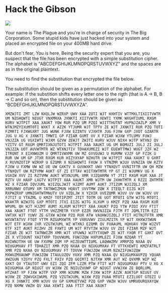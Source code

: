 # Hack the Gibson

![](http://ninjaselection.com/wp-content/uploads/2016/03/Hackers-1995.jpg)

Your name is The Plague and you're in charge of security in The Big
Corporation. Some stupid kids have just hacked into your system and
placed an encrypted file on your 400MB hard drive.

But don't fear, You is here. Being the security expert that you are,
you suspect that the file has been encrypted with a simple
substitution cipher. The alphabet is "ABCDEFGHIJKLMNOPQRSTUVWXYZ" and
the spaces are as in the original plaintext.

You need to find the substitution that encrypted the file below.

The substitution should be given as a permutation of the alphabet. For
example: If the substition shifts every letter one to the rigth (that
is A -> B, B -> C and so on), then the substitution should be given as
"BCDEFGHIJKLMNOPQRSTUVWXYZA".

```
XMZWJTI ZMT LZW NXQLJW WZRXP UWV XAA ZOTI WJT HXHTIV WTTMXLTIXIITVWTR
UM NZGHQWTI NIUGT VNXMRXA JXNKTI XIITVWTR XEWTI YXMK WXGHTIUML RXGM
KURV WJTPIT XAA XAUKT YQW RUR PZQ UM PZQI WJITTHUTNT HVPNJZAZLP XMR V
WTNJMZYIXUMTOTI WXKT X AZZK YTJUMR WJT TPTV ZE WJT JXNKTI RUR PZQ TOTI
FZMRTI FJXWGXRT JUG WUNK FJXW EZINTV VJXHTR JUG FJXW GXP JXOT GZARTR
JUG U XG X JXNKTI TMWTI GP FZIAR GUMT UV X FZIAR WJXW YTLUMV FUWJ
VNJZZA UG VGXIWTI WJXM GZVW ZEWJT ZWJTI KURV WJUV NIXH WJTP WTXNJ QV
YZITV GT RXGM QMRTIXNJUTOTI WJTPIT XAA XAUKT UG UM BQMUZI JULJ ZI JULJ
VNJZZA UOT AUVWTMTR WZ WTXNJTIV TDHAXUMEZI WJT EUEWTTMWJ WUGT JZF WZ
ITRQNT X EIXNWUZM U QMRTIVWXMR UW MZ GVVGUWJ U RURMW VJZF GP FZIK U
RUR UW UM GP JTXR RXGM KUR HIZYXYAP NZHUTR UW WJTPIT XAA XAUKT U GXRT
X RUVNZOTIP WZRXP U EZQMR X NZGHQWTI FXUW X VTNZMR WJUV UVNZZA UW RZTV
FJXW U FXMW UW WZ UE UW GXKTV X GUVWXKT UWV YTNXQVT UVNITFTR UW QH MZW
YTNXQVT UW RZTVMW AUKT GT ZI ETTAV WJITXWTMTR YP GT ZI WJUMKV UG X
VGXIW XVV ZI RZTVMW AUKT WTXNJUML XMR VJZQARMW YT JTIT RXGM KUR XAA JT
RZTV UV HAXP LXGTV WJTPIT XAA XAUKT XMR WJTM UW JXHHTMTR X RZZI ZHTMTR
WZ X FZIAR IQVJUML WJIZQLJWJT HJZMT AUMT AUKT JTIZUM WJIZQLJ XM
XRRUNWV OTUMV XM TATNWIZMUN HQAVT UVVTMW ZQW X ITEQLT EIZG WJT
RXPWZRXP UMNZGHTWTMNUTV UV VZQLJW X YZXIR UVEZQMR WJUV UV UW WJUV UV
FJTIT U YTAZML U KMZF TOTIPZMT JTIT TOTM UE UOT MTOTI GTW WJTG MTOTI
WXAKTR WZWJTG GXP MTOTI JTXI EIZG WJTG XLXUM U KMZF PZQ XAA RXGM KUR
WPUML QH WJT HJZMT AUMT XLXUM WJTPIT XAA XAUKT PZQ YTW PZQI XVV FTIT
XAA XAUKT FTOT YTTM VHZZMETR YXYP EZZR XWVNJZZA FJTM FT JQMLTITR EZI
VWTXK WJT YUWV ZE GTXW WJXW PZQ RUR ATW VAUHWJIZQLJ FTIT HITNJTFTR XMR
WXVWTATVV FTOT YTTM RZGUMXWTR YP VXRUVWV ZIULMZITR YP WJT XHXWJTWUN
WJT ETF WJXW JXR VZGTWJUML WZ WTXNJ EZQMR QV FUAAUML HQHUAV YQW WJZVT
ETF XIT AUKT RIZHV ZE FXWTI UM WJT RTVTIW WJUV UV ZQI FZIAR MZF WJT
FZIAR ZE WJT TATNWIZM XMR WJT VFUWNJ WJTYTXQWP ZE WJT YXQR FT GXKT QVT
ZE X VTIOUNT XAITXRP TDUVWUML FUWJZQW HXPUMLEZI FJXW NZQAR YT
RUIWNJTXH UE UW FXVMW IQM YP HIZEUWTTIUML LAQWWZMV XMRPZQ NXAA QV
NIUGUMXAV FT TDHAZIT XMR PZQ NXAA QV NIUGUMXAV FT VTTKXEWTI KMZFATRLT
XMR PZQ NXAA QV NIUGUMXAV FT TDUVW FUWJZQW VKUM NZAZIFUWJZQW
MXWUZMXAUWP FUWJZQW ITAULUZQV YUXV XMR PZQ NXAA QV NIUGUMXAVPZQ YQUAR
XWZGUN YZGYV PZQ FXLT FXIV PZQ GQIRTI NJTXW XMR AUT WZ QVXMR WIP WZ
GXKT QV YTAUTOT UWV EZI ZQI ZFM LZZR PTW FTIT WJT NIUGUMXAV PTV U XG X
NIUGUMXA GP NIUGT UV WJXW ZE NQIUZVUWP GP NIUGT UVWJXW ZE BQRLUML
HTZHAT YP FJXW WJTP VXP XMR WJUMK MZW FJXW WJTP AZZK AUKTGP NIUGT UV
WJXW ZE ZQWVGXIWUML PZQ VZGTWJUML WJXW PZQ FUAA MTOTI EZILUOT GTEZI U
XG X JXNKTI XMR WJUV UV GP GXMUETVWZ PZQ GXP VWZH WJUV UMRUOURQXAYQW
PZQ NXMW VWZH QV XAA XEWTI XAA FTIT XAA XAUKT
```
